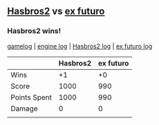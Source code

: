 ## [Hasbros2](<../../Hasbros2/README.md>) vs [ex futuro](<../../ex futuro/README.md>)
### Hasbros2 wins!

[gamelog](<gamelog.json>) | [engine log](<engine>) | [Hasbros2 log](<Hasbros2>) | [ex futuro log](<ex futuro>)

|              | Hasbros2 | ex futuro |
| ------------ | -------- | --------- |
| Wins         |       +1 |        +0 |
| Score        |     1000 |       990 |
| Points Spent |     1000 |       990 |
| Damage       |        0 |         0 |
|              |          |           |
